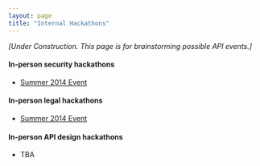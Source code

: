 ```yaml
---
layout: page
title: "Internal Hackathons"
---
```

*[Under Construction.  This page is for brainstorming possible API events.]*

#### In-person security hackathons  
 * [Summer 2014 Event](https://github.com/18F/API-All-the-X/wiki/Summer-2014-API-Security-Hackathon)  

#### In-person legal hackathons   
 * [Summer 2014 Event](https://github.com/18F/API-All-the-X/wiki/Summer-2014-API-Legal-Issues-Hackathon)  

#### In-person API design hackathons 
 * TBA 
